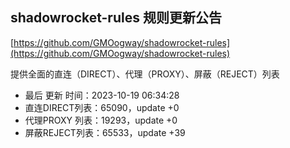 ## shadowrocket-rules 规则更新公告

[https://github.com/GMOogway/shadowrocket-rules](https://github.com/GMOogway/shadowrocket-rules)

提供全面的直连（DIRECT）、代理（PROXY）、屏蔽（REJECT）列表
- 最后 更新 时间：2023-10-19 06:34:28
- 直连DIRECT列表：65090，update +0
- 代理PROXY 列表：19293，update +0
- 屏蔽REJECT列表：65533，update +39